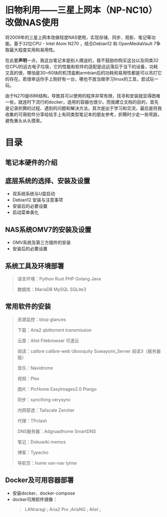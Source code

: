 # 旧物利用——三星上网本（NP-NC10）改做NAS使用
  将2009年的三星上网本改做轻度NAS使用，实现存储、同步、观影、笔记等功能。基于32位CPU - Intel Atom N270 ，结合Debian12 和 OpenMediaVault 7争取最大程度实用和易用性。

  在此要**声明**一点，我这台笔记本是别人赠送的，我不鼓励你购买这台以及同类32位CPU的远古电子垃圾，它的性能和软件的适配是远远落后于当下的设备，功耗又高的很，哪怕是30~60块的机顶盒刷armbian后的功耗和易用性都是可以吊打它的存在。若很幸运你手上刚好有一台，哪也不放当做学习linux的工具，尝试玩一玩。

  由于N270是i686结构，导致其可以使用的程序非常有限，找寻和安装就显得困难一些，就连时下流行的docker，适用的容器也很少。而我建立文档的目的，首先是记录折腾的过程、遇到的问题和解决方法，其次是出于学习和交流，最后是将我收集的可用软件分享给给手上有同类型笔记本的朋友参考，折腾时少走一些弯路，避免重头从头摸索。

# 目录
## 笔记本硬件的介绍
## 底层系统的选择、安装及设置
  - 双系统系统与U盘启动
  - Debian12 安装与注意事项 
  - 安装后的必要设置
  - 启动菜单美化
## NAS系统OMV7的安装及设置
  - OMV系统及第三方插件的安装
  - 安装后的必要设置
## 系统工具及环境部署
  > 语言环境：Python Rust PHP Golang Java
  >   
  > 数据库：MariaDB MySQL SQLite3
  >
## 常用软件的安装
  >
  > 资源监控：btop glances
  > 
  > 下载：Aria2 qbittorrent transmission
  > 
  > 云盘：Alist Filebrowser 可道云
  > 
  > 阅读：calibre calibre-web Ubooquity Suwayomi_Server  阅读3（服务器版）
  > 
  > 音乐：Navidrome
  > 
  > 视频：Plex
  > 
  > 图片：PicHome EasyImages2.0 Piwigo
  > 
  > 同步：syncthing verysync
  > 
  > 内网穿透：Tailscale Zerotier
  > 
  > 代理：TPclash
  > 
  > DNS服务器：Adgruadhome SmartDNS
  > 
  > 笔记：Dokuwiki memos
  > 
  > 博客：Typecho
  > 
  > 导航页：home van-nav lylme
  >
## Docker及可用容器部署
- 安装docker、docker-compose
- docker可用软件镜像：
  > LANraragi ;
  > Aria2 Pro ;AriaNG ;
  > Alist ;
  >
